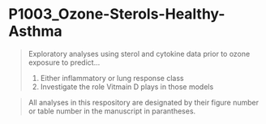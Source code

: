 # P1003_Ozone-Sterols-Healthy-Asthma


> Exploratory analyses using sterol and cytokine data prior to ozone exposure to predict...
  > 1. Either inflammatory or lung response class
  > 2. Investigate the role Vitmain D plays in those models

> All analyses in this respository are designated by their figure number or table number in the manuscript in parantheses.
